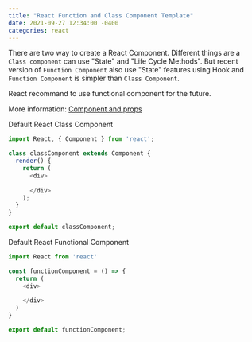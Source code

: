 ```yaml
---
title: "React Function and Class Component Template"
date: 2021-09-27 12:34:00 -0400
categories: react
---
```

There are two way to create a React Component.
Different things are a `Class component` can use "State" and "Life Cycle Methods".
But recent version of `Function Component` also use "State" features using Hook and `Function Component` is simpler than `Class Component`.

React recommand to use functional component for the future.

More information: [Component and props](https://reactjs.org/docs/components-and-props.html)

Default React Class Component

```js
import React, { Component } from 'react';

class classComponent extends Component {
  render() {
    return (
      <div>
        
      </div>
    );
  }
}

export default classComponent;
```

Default React Functional Component

```js
import React from 'react'

const functionComponent = () => {
  return (
    <div>
      
    </div>
  )
}

export default functionComponent;
```